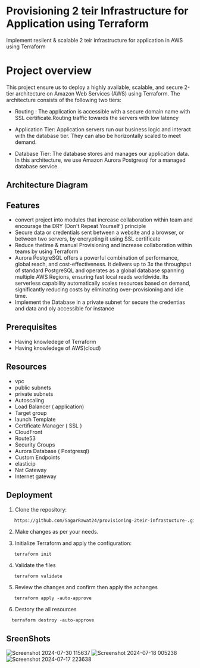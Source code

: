 
# Provisioning 2 teir Infrastructure  for Application using Terraform 


Implement resilent & scalable  2 teir infrastructure for application  in AWS using Terraform 

# Project overview

This project ensure  us to deploy a highly available, scalable, and secure 2-tier architecture on Amazon Web Services (AWS) using Terraform. The architecture consists of the following two tiers:

- Routing : The application is accessible with a secure domain name with SSL certificate.Routing traffic towards the servers with low latency 

- Application Tier: Application servers run our business logic and interact with the database tier. They can also be horizontally scaled to meet demand.

- Database Tier: The database stores and manages our application data. In this architecture, we use Amazon Aurora Postgresql for a managed database service.
  




## Architecture Diagram 
## Features

- convert project into modules that increase collaboration within team and encourage the DRY (Don't Repeat Yourself ) principle   
-  Secure data or credentials sent between a website and a browser, or between two servers, by encrypting it using SSL certificate
- Reduce thetime & manual Provisioning and increase collaboration within teams by using Terraform
- Aurora PostgreSQL offers a powerful combination of performance, global reach, and cost-effectiveness. It delivers up to 3x the throughput of standard PostgreSQL and operates as a global database spanning multiple AWS Regions, ensuring fast local reads worldwide. Its serverless capability automatically scales resources based on demand, significantly reducing costs by eliminating over-provisioning and idle time.
- Implement the Database in a private subnet for secure the credentias and data and oly accessible for instance 



## Prerequisites

- Having knowledege of Terraform 
- Having knowledege of AWS(cloud)

## Resources

- vpc
- public subnets
- private subnets
- Autoscaling 
- Load Balancer ( application)
- Target group
- launch Template 
- Certificate Manager ( SSL )
- CloudFront
- Route53
- Security Groups 
- Aurora Database ( Postgresql)
- Custom Endpoints
- elasticip
- Nat Gateway
- Internet gateway
## Deployment
 1. Clone the repository:
   
```bash
   https://github.com/SagarRawat24/provisioning-2teir-infrastucture-.git
 ```

 2. Make changes as per your needs.

 3. Initialize Terraform and apply the configuration:
 ```   
    terraform init    
 ```    
 4. Validate the files 
 ```   
    terraform validate     
 ```
 5. Review the changes and confirm then apply the achanges 
 ```   
    terraform apply -auto-approve    
 ```        

 6. Destory the all resources 
  ```   
    terraform destroy -auto-approve    
 ```
## SreenShots
![Screenshot 2024-07-30 115637](https://github.com/user-attachments/assets/e0f7209b-89b0-4860-a3aa-43b40177e354)
![Screenshot 2024-07-18 005238](https://github.com/user-attachments/assets/d3ad58c0-1d5b-4f91-8345-047f7ae28e2a)
![Screenshot 2024-07-17 223638](https://github.com/user-attachments/assets/2a46ca26-800b-47da-a243-b3c9aa36a04d)

